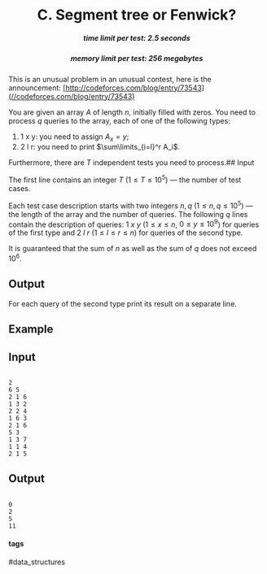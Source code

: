 <h1 style='text-align: center;'> C. Segment tree or Fenwick?</h1>

<h5 style='text-align: center;'>time limit per test: 2.5 seconds</h5>
<h5 style='text-align: center;'>memory limit per test: 256 megabytes</h5>

This is an unusual problem in an unusual contest, here is the announcement: [http://codeforces.com/blog/entry/73543](//codeforces.com/blog/entry/73543)

You are given an array $A$ of length $n$, initially filled with zeros. You need to process $q$ queries to the array, each of one of the following types: 

1. 1 x y: you need to assign $A_x=y$;
2. 2 l r: you need to print $\sum\limits_{i=l}^r A_i$.

 Furthermore, there are $T$ independent tests you need to process.## Input

The first line contains an integer $T$ ($1 \leq T \leq 10^5$) — the number of test cases.

Each test case description starts with two integers $n, q$ ($1 \leq n, q \leq 10^5$) — the length of the array and the number of queries. The following $q$ lines contain the description of queries: $1~x~y$ ($1 \leq x \leq n$, $0 \leq y \leq 10^9$) for queries of the first type and $2~l~r$ ($1 \leq l \leq r \leq n$) for queries of the second type. 

It is guaranteed that the sum of $n$ as well as the sum of $q$ does not exceed $10^6$.

## Output

For each query of the second type print its result on a separate line.

## Example

## Input


```

2
6 5
2 1 6
1 3 2
2 2 4
1 6 3
2 1 6
5 3
1 3 7
1 1 4
2 1 5

```
## Output


```

0
2
5
11

```


#### tags 

#data_structures 